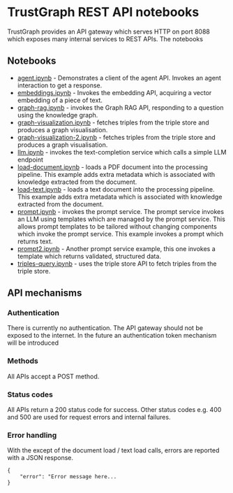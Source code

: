 
# TrustGraph REST API notebooks

TrustGraph provides an API gateway which serves HTTP on port 8088 which
exposes many internal services to REST APIs.  The notebooks 

## Notebooks

- [agent.ipynb](agent.ipynb) - Demonstrates a client of the agent API.
  Invokes an agent interaction to get a response.
- [embeddings.ipynb](embeddings.ipynb) - Invokes the embedding API,
  acquiring a vector embedding of a piece of text.
- [graph-rag.ipynb](graph-rag.ipynb) - invokes the Graph RAG API, responding
  to a question using the knowledge graph.
- [graph-visualization.ipynb](graph-visualization.ipynb) - fetches
  triples from the triple store and produces a graph visualisation.
- [graph-visualization-2.ipynb](graph-visualization-2.ipynb) - fetches
  triples from the triple store and produces a graph visualisation.
- [llm.ipynb](llm.ipynb) - invokes the text-completion service which calls
  a simple LLM endpoint
- [load-document.ipynb](load-document.ipynb) - loads a PDF document into
  the processing pipeline.  This example adds extra metadata which is
  associated with knowledge extracted from the document.
- [load-text.ipynb](load-text.ipynb) - loads a text document into
  the processing pipeline.  This example adds extra metadata which is
  associated with knowledge extracted from the document.
- [prompt.ipynb](prompt.ipynb) - invokes the prompt service.  The prompt
  service invokes an LLM using templates which are managed by the prompt
  service.  This allows prompt templates to be tailored without changing
  components which invoke the prompt service.  This example invokes a
  prompt which returns text.
- [prompt2.ipynb](prompt2.ipynb) - Another prompt service example, this one
  invokes a template which returns validated, structured data.
- [triples-query.ipynb](triples-query.ipynb) - uses the triple store API
  to fetch triples from the triple store.

## API mechanisms

### Authentication

There is currently no authentication.  The API gateway should not be exposed
to the internet.  In the future an authentication token mechanism will be
introduced

### Methods

All APIs accept a POST method.

### Status codes

All APIs return a 200 status code for success.  Other status codes e.g.
400 and 500 are used for request errors and internal failures.

### Error handling

With the except of the document load / text load calls, errors are
reported with a JSON response.

```
{
    "error": "Error message here...
}
```

